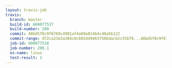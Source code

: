 ```yaml
---
layout: travis-job
travis:
  branch: master
  build-id: 600077537
  build-number: 200
  commit: 48bd5f0c9f6769c4991af4a89a814b4c40a5b122
  commit-range: d72ca33e2a304c0cb02449463756bdacb2c55bf8...48bd5f0c9f6769c4991af4a89a814b4c40a5b122
  job-id: 600077538
  job-number: 200.1
  os-name: linux
  test-result: 1
---
```

